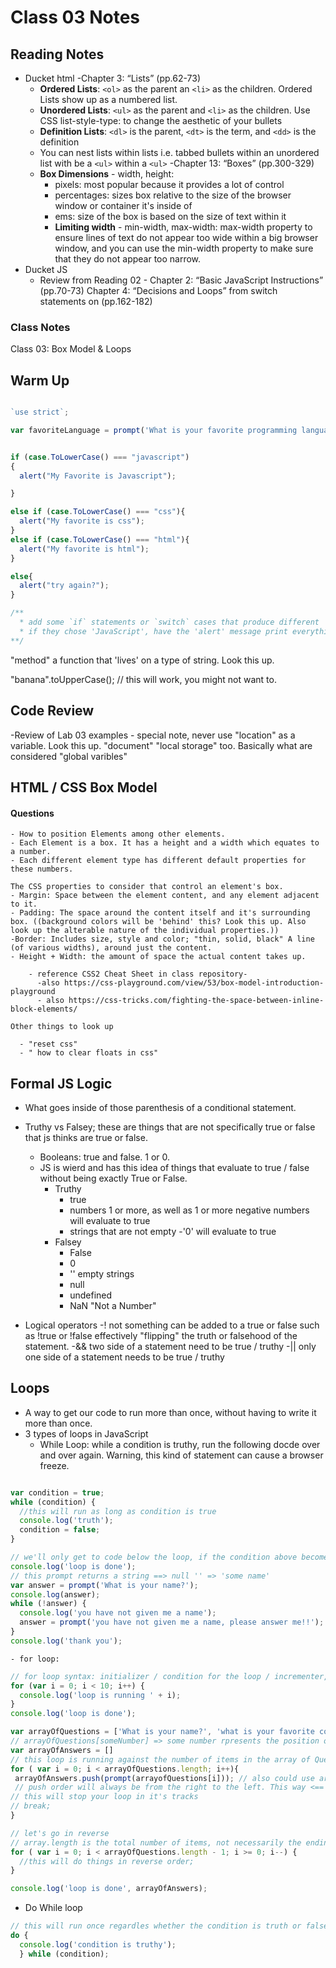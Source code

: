 # Class 03 Notes

## Reading Notes

  - Ducket html
    -Chapter 3: “Lists” (pp.62-73)
    * **Ordered Lists**: `<ol>` as the parent an `<li>` as the children. Ordered Lists show up as a numbered list.
    * **Unordered Lists**: `<ul>` as the parent and `<li>` as the children. Use CSS list-style-type: to change the aesthetic of your bullets
    * **Definition Lists**: `<dl>` is the parent, `<dt>` is the term, and `<dd>` is the definition
    * You can nest lists within lists i.e. tabbed bullets within an unordered list with be a `<ul>` within a `<ul>`
    -Chapter 13: “Boxes” (pp.300-329)
    * **Box Dimensions** - width, height: 
      * pixels: most popular because it provides a lot of control
      * percentages: sizes box relative to the size of the browser window or container it's inside of
       * ems: size of the box is based on the size of text within it
        * **Limiting width** - min-width, max-width: max-width property to ensure lines of text do not appear too wide within a big browser window, and you can use the min-width property to make sure that they do not appear too narrow.
  - Ducket JS
    - Review from Reading 02 - Chapter 2: “Basic JavaScript    Instructions” (pp.70-73)
    Chapter 4: “Decisions and Loops” from switch statements on (pp.162-182)

### Class Notes

  Class 03: Box Model & Loops

  ## Warm Up

  ```javascript

  `use strict`;

  var favoriteLanguage = prompt('What is your favorite programming language?')
  

  if (case.ToLowerCase() === "javascript")
  {
    alert("My Favorite is Javascript");

  }

  else if (case.ToLowerCase() === "css"){
    alert("My favorite is css");
  }
  else if (case.ToLowerCase() === "html"){
    alert("My favorite is html");
  }

  else{
    alert("try again?");
  }

  /**
    * add some `if` statements or `switch` cases that produce different  `alert` messages depending on which programming 
    * if they chose 'JavaScript', have the 'alert' message print everything in all caps!
  **/

  ```
"method" a function that 'lives' on a type of string. Look this up. 

"banana".toUpperCase(); // this will work, you might not want to.

## Code Review

  -Review of Lab 03 examples
      - special note, never use "location" as a variable. Look this up. "document" "local storage" too. Basically what are considered "global varibles"

## HTML / CSS Box Model

  #### Questions

    - How to position Elements among other elements.
    - Each Element is a box. It has a height and a width which equates to a number.
    - Each different element type has different default properties for these numbers.
    
    The CSS properties to consider that control an element's box.
    - Margin: Space between the element content, and any element adjacent to it. 
    - Padding: The space around the content itself and it's surrounding box. ((background colors will be 'behind' this? Look this up. Also look up the alterable nature of the individual properties.))
    -Border: Includes size, style and color; "thin, solid, black" A line (of various widths), around just the content.
    - Height + Width: the amount of space the actual content takes up.
        
        - reference CSS2 Cheat Sheet in class repository-
          -also https://css-playground.com/view/53/box-model-introduction-playground 
          - also https://css-tricks.com/fighting-the-space-between-inline-block-elements/
    
    Other things to look up

      - "reset css"
      - " how to clear floats in css"

## Formal JS Logic

  - What goes inside of those parenthesis of a conditional statement.
  - Truthy vs Falsey; these are things that are not specifically true or false that js thinks are true or false. 
    - Booleans: true and false. 1 or 0.
    - JS is wierd and has this idea of things that evaluate to true / false without being exactly True or False.
      - Truthy
        - true
        - numbers 1 or more, as well as 1 or more negative numbers will evaluate to true
        - strings that are not empty
        -'0' will evaluate to true
      - Falsey
        - False
        - 0
        - '' empty strings
        - null
        - undefined
        - NaN "Not a Number"

  - Logical operators
    -! not something can be added to a true or false such as !true or !false effectively "flipping" the truth or falsehood of the statement.
    -&& two side of a statement need to be true / truthy
    -|| only one side of a statement needs to be true / truthy

## Loops

  - A way to get our code to run more than once, without having to write it more than once.
  - 3 types of loops in JavaScript
    - While Loop: while a condition is truthy, run the following docde over and over again. Warning, this kind of statement can cause a browser freeze. 
```javascript

var condition = true;
while (condition) {
  //this will run as long as condition is true
  console.log('truth');
  condition = false;
}

// we'll only get to code below the loop, if the condition above becomes falsey at some point. 
console.log('loop is done');
// this prompt returns a string ==> null '' => 'some name'
var answer = prompt('What is your name?');
console.log(answer);
while (!answer) {
  console.log('you have not given me a name');
  answer = prompt('you have not given me a name, please answer me!!');
}
console.log('thank you');
```
    - for loop: 
```javascript
// for loop syntax: initializer / condition for the loop / incrementer, the thing we want to occur after every loop
for (var i = 0; i < 10; i++) {
  console.log('loop is running ' + i);
}
console.log('loop is done');

var arrayOfQuestions = ['What is your name?', 'what is your favorite color?'];
// arrayOfQuestions[someNumber] => some number rpresents the position of items with the array
var arrayOfAnswers = []
// this loop is running against the number of items in the array of Questions.
for ( var i = 0; i < arrayOfQuestions.length; i++){
 arrayOfAnswers.push(prompt(arrayofQuestions[i])); // also could use arrayOfAnswer.push(answer);
 // push order will always be from the right to the left. This way <== 
// this will stop your loop in it's tracks
// break;
}

// let's go in reverse
// array.length is the total number of items, not necessarily the ending index value
for ( var i = 0; i < arrayOfQuestions.length - 1; i >= 0; i--) {
  //this will do things in reverse order;
}

console.log('loop is done', arrayOfAnswers);
```
  - Do While loop
```javascript
// this will run once regardles whether the condition is truth or false
do {
  console.log('condition is truthy');
  } while (condition);
```

